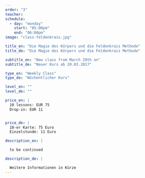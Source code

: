 ```yaml
---
order: "3"
teacher:
schedule:
  - day: "monday"
    start: "05:00pm"
    end: "06:00pm"
image: "class-feldenkrais.jpg"

title_en: "Die Magie des Körpers und die Feldenkrais Methode"
title_de: "Die Magie des Körpers und die Feldenkrais Methode"

subtitle_en: "New class from March 20th on"
subtitle_de: "Neuer Kurs ab 20.03.2017"

type_en: "Weekly Class"
type_de: "Wöchentlicher Kurs"

level_en: ""
level_de: ""

price_en: |
  10 lessons: EUR 75  
  Drop-in: EUR 11


price_de: |  
  10-er Karte: 75 Euro  
  Einzelstunde: 11 Euro

description_en: |

  to be continued

description_de: |

  Weitere Informationen in Kürze
---
```

